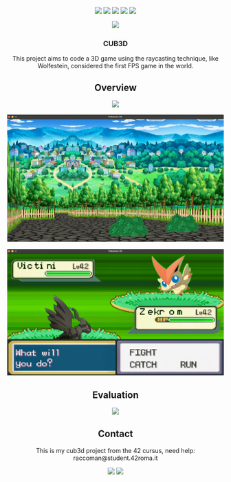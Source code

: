 <p align="center">
	<img src="https://img.shields.io/github/contributors/raccoman/cub3d?style=for-the-badge"/>
	<img src="https://img.shields.io/github/forks/raccoman/cub3d?style=for-the-badge"/>
	<img src="https://img.shields.io/github/stars/raccoman/cub3d?style=for-the-badge"/>
	<img src="https://img.shields.io/github/issues/raccoman/cub3d?style=for-the-badge"/>
	<img src="https://img.shields.io/github/license/raccoman/cub3d?style=for-the-badge"/>
</p>

<p align="center">
	  <img src="https://badge42.herokuapp.com/api/stats/raccoman?privacyEmail=true"/>
</p>
<h3 align="center">
	  CUB3D
</h3>
<p align="center">
	This project aims to code a 3D game using the raycasting technique, like Wolfestein, considered the first FPS game in the world.
</p>

<h2 align="center">
	Overview
</h2>
<p align="center">
	<img src="https://github.com/raccoman/media/blob/main/cub3d.gif"/>
</p>
<p align="center">
	<img src="https://github.com/raccoman/media/blob/main/cub3d.jpeg"/>
</p>
<p align="center">
	<img src="https://github.com/raccoman/media/blob/main/cub3d-battle.jpeg"/>
</p>


<h2 align="center">
	Evaluation
</h2>
<p align="center">
	<img src="https://badge42.herokuapp.com/api/project/raccoman/cub3d"/>
</p>

<h2 align="center">
	Contact
</h2>
<p align="center">
	This is my cub3d project from the 42 cursus, need help: raccoman@student.42roma.it
</p>

<p align="center">
	<img src="https://forthebadge.com/images/badges/made-with-c.svg"/>
    <img src="https://forthebadge.com/images/badges/not-a-bug-a-feature.svg"/>
</p>
